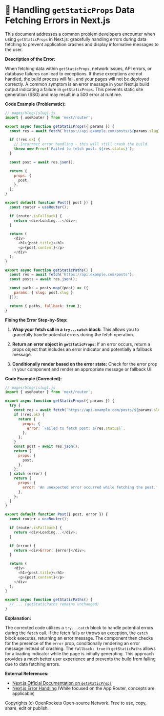 # 🐞 Handling `getStaticProps` Data Fetching Errors in Next.js


This document addresses a common problem developers encounter when using `getStaticProps` in Next.js: gracefully handling errors during data fetching to prevent application crashes and display informative messages to the user.


**Description of the Error:**

When fetching data within `getStaticProps`, network issues, API errors, or database failures can lead to exceptions. If these exceptions are not handled, the build process will fail, and your pages will not be deployed correctly.  A common symptom is an error message in your Next.js build output indicating a failure in `getStaticProps`.  This prevents static site generation (SSG) and may result in a 500 error at runtime.

**Code Example (Problematic):**

```javascript
// pages/blog/[slug].js
import { useRouter } from 'next/router';

export async function getStaticProps({ params }) {
  const res = await fetch(`https://api.example.com/posts/${params.slug}`);

  if (!res.ok) {
    // Incorrect error handling - this will still crash the build.
    throw new Error(`Failed to fetch post: ${res.status}`); 
  }

  const post = await res.json();

  return {
    props: {
      post,
    },
  };
}

export default function Post({ post }) {
  const router = useRouter();

  if (router.isFallback) {
    return <div>Loading...</div>;
  }

  return (
    <div>
      <h1>{post.title}</h1>
      <p>{post.content}</p>
    </div>
  );
}

export async function getStaticPaths() {
  const res = await fetch('https://api.example.com/posts');
  const posts = await res.json();

  const paths = posts.map((post) => ({
    params: { slug: post.slug },
  }));

  return { paths, fallback: true };
}
```


**Fixing the Error Step-by-Step:**

1. **Wrap your fetch call in a `try...catch` block:** This allows you to gracefully handle potential errors during the fetch operation.

2. **Return an error object in `getStaticProps`:** If an error occurs, return a props object that includes an error indicator and potentially a fallback message.

3. **Conditionally render based on the error state:** Check for the error prop in your component and render an appropriate message or fallback UI.


**Code Example (Corrected):**

```javascript
// pages/blog/[slug].js
import { useRouter } from 'next/router';

export async function getStaticProps({ params }) {
  try {
    const res = await fetch(`https://api.example.com/posts/${params.slug}`);
    if (!res.ok) {
      return {
        props: {
          error: `Failed to fetch post: ${res.status}`,
        },
      };
    }
    const post = await res.json();
    return {
      props: {
        post,
      },
    };
  } catch (error) {
    return {
      props: {
        error: 'An unexpected error occurred while fetching the post.',
      },
    };
  }
}

export default function Post({ post, error }) {
  const router = useRouter();

  if (router.isFallback) {
    return <div>Loading...</div>;
  }

  if (error) {
    return <div>Error: {error}</div>;
  }

  return (
    <div>
      <h1>{post.title}</h1>
      <p>{post.content}</p>
    </div>
  );
}

export async function getStaticPaths() {
  // ... (getStaticPaths remains unchanged)
}
```

**Explanation:**

The corrected code utilizes a `try...catch` block to handle potential errors during the `fetch` call. If the fetch fails or throws an exception, the `catch` block executes, returning an error message. The component then checks for the presence of the `error` prop, conditionally rendering an error message instead of crashing.  The `fallback: true` in `getStaticPaths`  allows for a loading indicator while the page is initially generating.  This approach provides a much better user experience and prevents the build from failing due to data fetching errors.


**External References:**

* [Next.js Official Documentation on `getStaticProps`](https://nextjs.org/docs/basic-features/data-fetching/getstaticprops)
* [Next.js Error Handling](https://nextjs.org/docs/app/building-your-application/routing/error-handling) (While focused on the App Router, concepts are applicable)


Copyrights (c) OpenRockets Open-source Network. Free to use, copy, share, edit or publish.

